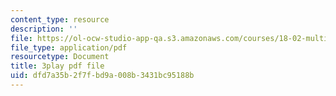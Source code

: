 ```yaml
---
content_type: resource
description: ''
file: https://ol-ocw-studio-app-qa.s3.amazonaws.com/courses/18-02-multivariable-calculus-fall-2007/dfd7a35b2f7fbd9a008b3431bc95188b_0D4BbCa4gHo.pdf
file_type: application/pdf
resourcetype: Document
title: 3play pdf file
uid: dfd7a35b-2f7f-bd9a-008b-3431bc95188b
---
```

